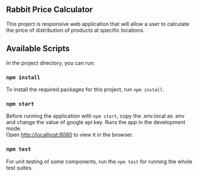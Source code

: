 ## Rabbit Price Calculator

This project is responsive web application that will allow a user to calculate the price of distribution of products at specific locations.
## Available Scripts

In the project directory, you can run:

### `npm install`
To install the required packages for this project, run `npm install`.

### `npm start`

Before running the application with `npm start`, copy the .env.local as .env and change the value of google api key.
Runs the app in the development mode.<br />
Open [http://localhost:8080](http://localhost:8080) to view it in the browser.

### `npm test`

For unit testing of some components, run the `npm test` for running the whole test suites.